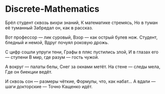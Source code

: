 # Discrete-Mathematics

Брёл студент сквозь вихри знаний,
К математике стремясь,
Но в туман её туманный
Забредал он, как в рассказ.

Вот профессор — лик суровый,
Взор — как острый булев нож.
Студент, бледный и немой,
Вдруг почуял роковую дрожь.

С цифр сошли упруги тени,
Графы в пляс пустились злой,
И в глазах его — ступени
В мир, где разум — гость чужой.

А вокруг — палаты белы,
Снег за окнами метёт.
На стене — следы мела,
Где он биекции ведёт.

И сквозь сон — размеры чёткие,
Формулы, что, как набат...
А вдали — шаги докторские —
Точно Кащенко идёт.
